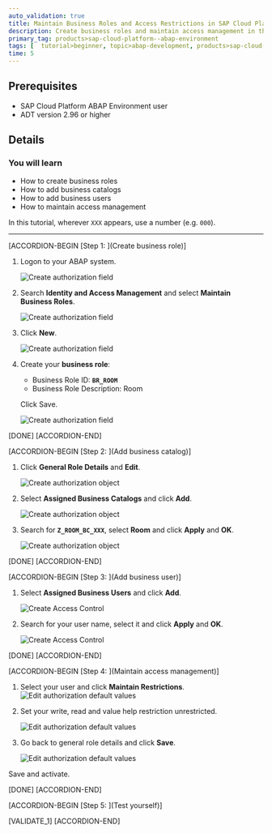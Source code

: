 ```yaml
---
auto_validation: true
title: Maintain Business Roles and Access Restrictions in SAP Cloud Platform ABAP environment
description: Create business roles and maintain access management in the SAP Cloud Platform ABAP environment.
primary_tag: products>sap-cloud-platform--abap-environment
tags: [  tutorial>beginner, topic>abap-development, products>sap-cloud-platform]
time: 5
---
```


## Prerequisites  
  - SAP Cloud Platform ABAP Environment user
  - ADT version 2.96 or higher

## Details
### You will learn
  - How to create business roles
  - How to add business catalogs
  - How to add business users
  - How to maintain access management

In this tutorial, wherever `XXX` appears, use a number (e.g. `000`).

---


[ACCORDION-BEGIN [Step 1: ](Create business role)]
1. Logon to your ABAP system.

      ![Create authorization field](role.png)

2. Search **Identity and Access Management** and select **Maintain Business Roles**.

    ![Create authorization field](role2.png)

2. Click **New**.

    ![Create authorization field](role3.png)

3. Create your **business role**:
     - Business Role ID: **`BR_ROOM`**
     - Business Role Description: Room

     Click Save.

    ![Create authorization field](role4.png)

[DONE]
[ACCORDION-END]

[ACCORDION-BEGIN [Step 2: ](Add business catalog)]
1. Click **General Role Details** and **Edit**.

      ![Create authorization object](catalog.png)

2. Select **Assigned Business Catalogs** and click **Add**.

    ![Create authorization object](catalog2.png)

3.  Search for **`Z_ROOM_BC_XXX`**, select **Room** and click **Apply** and **OK**.

       ![Create authorization object](catalog3.png)

[DONE]
[ACCORDION-END]

[ACCORDION-BEGIN [Step 3: ](Add business user)]
  1. Select **Assigned Business Users** and click **Add**.

      ![Create Access Control](user.png)

  2. Search for your user name, select it and click **Apply** and **OK**.

      ![Create Access Control](user2.png)

[DONE]
[ACCORDION-END]

[ACCORDION-BEGIN [Step 4: ](Maintain access management)]
  1. Select your user and click **Maintain Restrictions**.
      ![Edit authorization default values](restrictions.png)

  2. Set your write, read and value help restriction unrestricted.

      ![Edit authorization default values](restrictions2.png)

  3. Go back to general role details and click **Save**.

      ![Edit authorization default values](restrictions3.png)

Save and activate.

[DONE]
[ACCORDION-END]

[ACCORDION-BEGIN [Step 5: ](Test yourself)]

[VALIDATE_1]
[ACCORDION-END]
